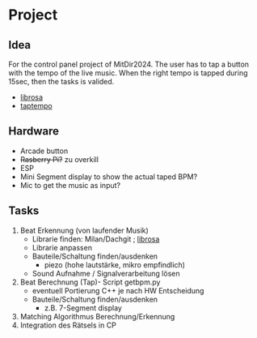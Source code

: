 
# Project
## Idea
For the control panel project of MitDir2024. 
The user has to tap a button with the tempo of the live music. When the right tempo is tapped during 15sec, then the tasks is valided. 


- [librosa](https://pypi.org/project/librosa/)
- [taptempo](https://pypi.org/project/taptempo/)

## Hardware
- Arcade button
- ~~Rasberry Pi?~~ zu overkill
- ESP 
- Mini Segment display to show the actual taped BPM?
- Mic to get the music as input? 

## Tasks
1. Beat Erkennung (von laufender Musik)
    - Librarie finden: Milan/Dachgit ; [librosa](https://pypi.org/project/librosa/)
    - Librarie anpassen
    - Bauteile/Schaltung finden/ausdenken
        - piezo (hohe lautstärke, mikro empfindlich)
    - Sound Aufnahme / Signalverarbeitung lösen
2. Beat Berechnung (Tap)- Script getbpm.py 
    - eventuell Portierung C++ je nach HW Entscheidung
    - Bauteile/Schaltung finden/ausdenken
        - z.B. 7-Segment display
3. Matching Algorithmus Berechnung/Erkennung
4. Integration des Rätsels in CP
